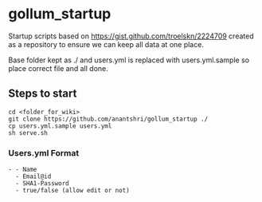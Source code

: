 # gollum_startup

Startup scripts based on https://gist.github.com/troelskn/2224709 created as a repository to ensure we can keep all data at one place.

Base folder kept as ./ and users.yml is replaced with users.yml.sample so place correct file and all done.


## Steps to start

```
cd <folder_for_wiki>
git clone https://github.com/anantshri/gollum_startup ./
cp users.yml.sample users.yml
sh serve.sh
```

### Users.yml Format

```
- - Name
  - Email@id
  - SHA1-Password 
  - true/false (allow edit or not)
```